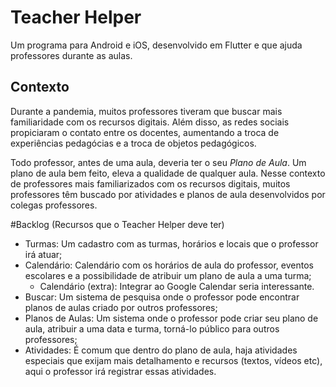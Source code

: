 # Teacher Helper

Um programa para Android e iOS, desenvolvido em Flutter e que ajuda professores durante as aulas.

## Contexto

Durante a pandemia, muitos professores tiveram que buscar mais familiaridade com os recursos digitais. Além disso, as redes sociais propiciaram o contato entre os docentes, aumentando a troca de experiências pedagócias e a troca de objetos pedagógicos. 

Todo professor, antes de uma aula, deveria ter o seu *Plano de Aula*. Um plano de aula bem feito, eleva a qualidade de qualquer aula. Nesse contexto de professores mais familiarizados com os recursos digitais, muitos professores têm buscado por atividades e planos de aula desenvolvidos por colegas professores.

#Backlog (Recursos que o Teacher Helper deve ter)

- Turmas: Um cadastro com as turmas, horários e locais que o professor irá atuar;
- Calendário: Calendário com os horários de aula do professor, eventos escolares e a possibilidade de atribuir um plano de aula a uma turma;
    - Calendário (extra): Integrar ao Google Calendar seria interessante.
- Buscar: Um sistema de pesquisa onde o professor pode encontrar planos de aulas criado por outros professores;
- Planos de Aulas: Um sistema onde o professor pode criar seu plano de aula, atribuir a uma data e turma, torná-lo público para outros professores;
- Atividades: É comum que dentro do plano de aula, haja atividades especiais que exijam mais detalhamento e recursos (textos, vídeos etc), aqui o professor irá registrar essas atividades.